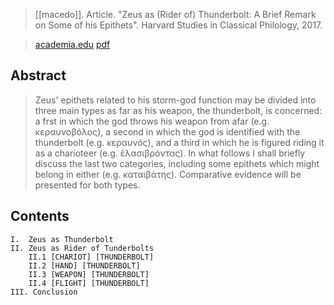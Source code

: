 > [[macedo]]. Article. "Zeus as (Rider of) Thunderbolt: A Brief Remark on Some of his Epithets". Harvard Studies in Classical Philology, 2017.


> [academia.edu](https://www.academia.edu/42148278)
> [pdf](a/macedo2017-zeus.pdf)

## Abstract
> Zeus' epithets related to his storm-god function may be divided into three main types as far as his weapon, the thunderbolt, is concerned: a frst in which the god throws his weapon from afar (e.g. κεραυνοβόλος), a second in which the god is identified with the thunderbolt (e.g. κεραυνός), and a third in which he is figured riding it as a charioteer (e.g. ἐλασιβρόντας). In what follows I shall briefly discuss the last two categories, including some epithets which might belong in either (e.g. καταιβάτης). Comparative evidence will be presented for both types.


## Contents
```
I. 	Zeus as Thunderbolt
II. Zeus as Rider of Tunderbolts
	II.1 [CHARIOT] [THUNDERBOLT]
	II.2 [HAND] [THUNDERBOLT]
	II.3 [WEAPON] [THUNDERBOLT]
	II.4 [FLIGHT] [THUNDERBOLT]
III. Conclusion
```